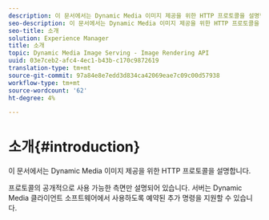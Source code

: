 ```yaml
---
description: 이 문서에서는 Dynamic Media 이미지 제공을 위한 HTTP 프로토콜을 설명합니다.
seo-description: 이 문서에서는 Dynamic Media 이미지 제공을 위한 HTTP 프로토콜을 설명합니다.
seo-title: 소개
solution: Experience Manager
title: 소개
topic: Dynamic Media Image Serving - Image Rendering API
uuid: 03e7ceb2-afc4-4ec1-b43b-c170c9872619
translation-type: tm+mt
source-git-commit: 97a84e8e7edd3d834ca42069eae7c09c00d57938
workflow-type: tm+mt
source-wordcount: '62'
ht-degree: 4%

---
```



# 소개{#introduction}

이 문서에서는 Dynamic Media 이미지 제공을 위한 HTTP 프로토콜을 설명합니다.

프로토콜의 공개적으로 사용 가능한 측면만 설명되어 있습니다. 서버는 Dynamic Media 클라이언트 소프트웨어에서 사용하도록 예약된 추가 명령을 지원할 수 있습니다.
